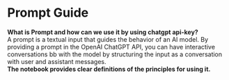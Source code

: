 # <strong> Prompt Guide </strong>
 <strong> What is Prompt and how can we use it by using chatgpt api-key? </strong>
 <br>
 A prompt is a textual input that guides the behavior of an AI model. By providing a prompt in the OpenAI ChatGPT API, you can have interactive conversations bb with the model by structuring the input as a conversation with user and assistant messages.<br>
 <strong> The notebook provides clear definitions of the principles for using it.
</strong><br>